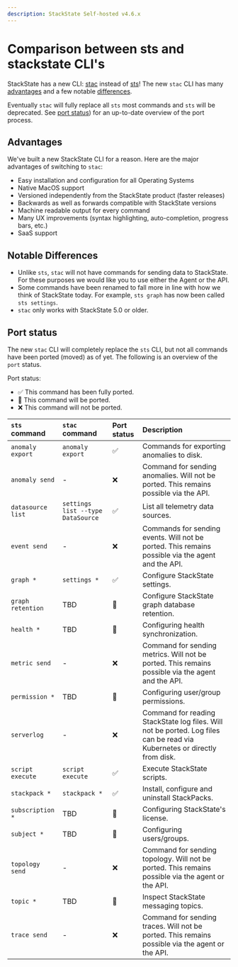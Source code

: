 ```yaml
---
description: StackState Self-hosted v4.6.x
---
```


# Comparison between sts and stackstate CLI's

StackState has a new CLI: [stac](cli-stac.md) instead of [sts](cli-sts.md)! The new `stac` CLI has many [advantages](cli-comparison.md#advantages) and a few notable [differences](cli-comparison.md#notable-differences). 

Eventually `stac` will fully replace all `sts` most commands and `sts` will be deprecated. See [port status](cli-comparison.md#port-status])) for an up-to-date overview of the port process.

## Advantages

We've built a new StackState CLI for a reason. Here are the major advantages of switching to `stac`:

 * Easy installation and configuration for all Operating Systems
 * Native MacOS support
 * Versioned independently from the StackState product (faster releases)
 * Backwards as well as forwards compatible with StackState versions
 * Machine readable output for every command
 * Many UX improvements (syntax highlighting, auto-completion, progress bars, etc.)
 * SaaS support

## Notable Differences

 * Unlike `sts`, `stac` will not have commands for sending data to StackState. For these purposes we would like you to use either the Agent or the API. 
 * Some commands have been renamed to fall more in line with how we think of StackState today. For example, `sts graph` has now been called `sts settings`.
 * `stac` only works with StackState 5.0 or older.

## Port status

The new `stac` CLI will completely replace the `sts` CLI, but not all commands have been ported (moved) as of yet. The following is an overview of the `port` status.

Port status:
 - ✅ This command has been fully ported.
 - 🚧 This command will be ported.
 - ❌ This command will not be ported.

| `sts` command | `stac` command | Port status |   Description | 
| :--- |:--- | :- | :--- |
| `anomaly export` | `anomaly export` |  ✅ | Commands for exporting anomalies to disk. |
| `anomaly send` | - | ❌ | Command for sending anomalies. Will not be ported. This remains possible via the API. |
| `datasource list` | `settings list --type DataSource` | ✅ | List all telemetry data sources. |
| `event send` | - | ❌ | Commands for sending events. Will not be ported. This remains possible via the agent and the API. |
| `graph *` | `settings *` | ✅ | Configure StackState settings. |
| `graph retention` | TBD | 🚧 | Configure StackState graph database retention. |
| `health *` | TBD | 🚧 | Configuring health synchronization. |
| `metric send` | - | ❌ | Command for sending metrics. Will not be ported. This remains possible via the agent and the API. |
| `permission *` | TBD | 🚧 | Configuring user/group permissions. |
| `serverlog` | - | ❌ | Command for reading StackState log files. Will not be ported. Log files can be read via Kubernetes or directly from disk. |
| `script execute` | `script execute` | ✅ | Execute StackState scripts. | 
| `stackpack *` | `stackpack *` | ✅ | Install, configure and uninstall StackPacks. |
| `subscription *` | TBD | 🚧 | Configuring StackState's license. |
| `subject *` | TBD | 🚧 | Configuring users/groups. |
| `topology send` | - | ❌ | Command for sending topology. Will not be ported. This remains possible via the agent or the API. |
| `topic *` | TBD | 🚧 | Inspect StackState messaging topics. |
| `trace send` | - | ❌ | Command for sending traces. Will not be ported. This remains possible via the agent or the API. |
